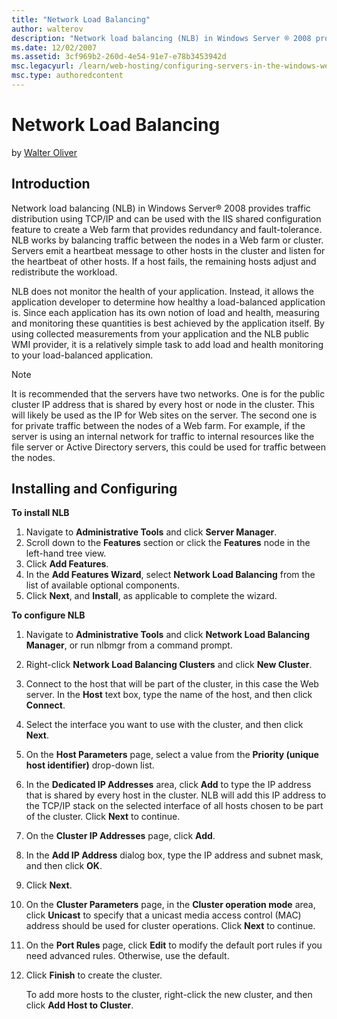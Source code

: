 ```yaml
---
title: "Network Load Balancing"
author: walterov
description: "Network load balancing (NLB) in Windows Server ® 2008 provides traffic distribution using TCP/IP and can be used with the IIS shared configuration feature to..."
ms.date: 12/02/2007
ms.assetid: 3cf969b2-260d-4e54-91e7-e78b3453942d
msc.legacyurl: /learn/web-hosting/configuring-servers-in-the-windows-web-platform/network-load-balancing
msc.type: authoredcontent
---
```

Network Load Balancing
====================
by [Walter Oliver](https://github.com/walterov)

## Introduction

Network load balancing (NLB) in Windows Server® 2008 provides traffic distribution using TCP/IP and can be used with the IIS shared configuration feature to create a Web farm that provides redundancy and fault-tolerance. NLB works by balancing traffic between the nodes in a Web farm or cluster. Servers emit a  heartbeat message to other hosts in the cluster and listen for the heartbeat of other hosts. If a host fails, the remaining hosts adjust and redistribute the workload.

NLB does not monitor the health of your application. Instead, it allows the application developer to determine how healthy a load-balanced application is. Since each application has its own notion of load and health, measuring and monitoring these quantities is best achieved by the application itself. By using collected measurements from your application and the NLB public WMI provider, it is a relatively simple task to add load and health monitoring to your load-balanced application.

> [!NOTE]
> It is recommended that the servers have two networks. One is for the public cluster IP address that is shared by every host or node in the cluster. This will likely be used as the IP for Web sites on the server. The second one is for private traffic between the nodes of a Web farm. For example, if the server is using an internal network for traffic to internal resources like the file server or Active Directory servers, this could be used for traffic between the nodes.

## Installing and Configuring

**To install NLB**

1. Navigate to **Administrative Tools** and click **Server Manager**.
2. Scroll down to the **Features** section or click the **Features** node in the left-hand tree view.
3. Click **Add Features**.
4. In the **Add Features Wizard**, select **Network Load Balancing** from the list of available optional components.
5. Click **Next**, and **Install**, as applicable to complete the wizard.

**To configure NLB**

1. Navigate to **Administrative Tools** and click **Network Load Balancing Manager**, or run nlbmgr from a command prompt.
2. Right-click **Network Load Balancing Clusters** and click **New Cluster**.
3. Connect to the host that will be part of the cluster, in this case the Web server. In the **Host** text box, type the name of the host, and then click **Connect**.
4. Select the interface you want to use with the cluster, and then click **Next**.
5. On the **Host Parameters** page, select a value from the **Priority (unique host identifier)** drop-down list.
6. In the **Dedicated IP Addresses** area, click **Add** to type the IP address that is shared by every host in the cluster. NLB will add this IP address to the TCP/IP stack on the selected interface of all hosts chosen to be part of the cluster. Click **Next** to continue.
7. On the **Cluster IP Addresses** page, click **Add**.
8. In the **Add IP Address** dialog box, type the IP address and subnet mask, and then click **OK**.
9. Click **Next**.
10. On the **Cluster Parameters** page, in the **Cluster operation mode** area, click **Unicast** to specify that a unicast media access control (MAC) address should be used for cluster operations. Click **Next** to continue.
11. On the **Port Rules** page, click **Edit** to modify the default port rules if you need advanced rules. Otherwise, use the default.
12. Click **Finish** to create the cluster.  
  
    To add more hosts to the cluster, right-click the new cluster, and then click **Add Host to Cluster**.
